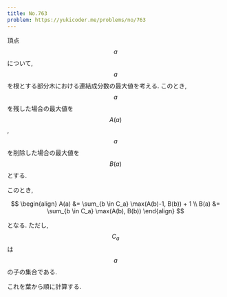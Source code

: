 ```yaml
---
title: No.763
problem: https://yukicoder.me/problems/no/763
---
```

頂点 $$ a $$ について, $$ a $$ を根とする部分木における連結成分数の最大値を考える. このとき, $$ a $$ を残した場合の最大値を $$ A(a) $$, $$ a $$ を削除した場合の最大値を $$ B(a) $$ とする.

このとき,

$$
\begin{align}
A(a) &= \sum_{b \in C_a} \max(A(b)-1, B(b)) + 1 \\
B(a) &= \sum_{b \in C_a} \max(A(b), B(b))
\end{align}
$$

となる. ただし, $$ C_a $$ は $$ a $$ の子の集合である.

これを葉から順に計算する.
